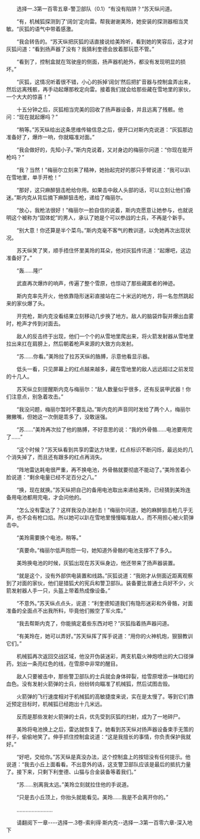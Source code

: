 <div class="read-content j_readContent" id="">
                <p>　　选择一.3第一百零五章-警卫部队（0.1）“有没有陷阱？“苏天纵问道。<p>　　“有，机械狐探测到了‘阔剑’定向雷。帮我谢谢美玲，她安装的探测器相当灵敏。“灰狐的语气中带着感激。<p>　　“我会转告的。“苏天纵把灰狐的话直接说给美玲听，看到她的笑容后，这才对灰狐问道：“看到扬声器了没有？我猜利奎德会放着那玩意不管。”<p>　　“看到了，控制盒就在驾驶座的侧面，扬声器机舱外，都没有发现明显的损坏。”<p>　　“灰狐，这情况听着很不错，小心的拆掉‘阔剑’然后把扩音器与控制盒弄出来，然后远离残骸，再手动起爆那枚定向雷。接着我们就会给那些藏在雪地里的家伙，一个大大的惊喜！”<p>　　十五分钟之后，灰狐相当完美的回收了扬声器设备，并且远离了残骸。他问：“现在就起爆吗？”<p>　　“稍等。”苏天纵给出这条思维传输信息之后，便开口对斯内克说道：“灰狐那边准备好了，爆炸一响，你就瞄准对面。”<p>　　“我会做好的，先知小子。”斯内克说着，又对身边的梅丽尔问道：“你现在能开枪吗？”<p>　　“我？当然！”梅丽尔立刻来了精神，她抬起完好的那只手臂说道：“我可以趴在雪地里，单手开枪！”<p>　　“那好，这只麻醉狙击枪给你用。如果击中敌人头部的话，可以立刻让他们昏迷。”斯内克从背后摘下麻醉狙击枪，递给了梅丽尔。<p>　　“放心，我枪法很好！”梅丽尔一脸自信的说着，斯内克愿意让她参与，也就说明这个被称为“固体蛇”的男人，承认了她是个可以参战的士兵，不再是个新手。<p>　　“别大意！你还算是半个菜鸟。”斯内克毫不客气的教训道，以免她再次出现状况。<p>　　苏天纵笑了笑，顺手捂住怀里美玲的耳朵，他对灰狐传讯道：“起爆吧，这边准备好了。”<p>　　“轰……隆!”<p>　　武直再次爆炸的响声，传遍了整个雪原，也惊动了那些藏匿者的神迹。<p>　　斯内克率先开火，他依靠隐形迷彩直接站在二十米远的地方，将一名忽然跳起来的家伙爆了头。<p>　　开完枪，斯内克没看结果立刻移动几步换了地方。敌人的脑袋炸裂并爆出血雾时，枪声才传到对面去。<p>　　敌人的反击终于出现，他们一个个的从雪地里爬出来，将火箭发射器从雪地里拉出来扛在肩膀上，然后朝着枪声来源的大致方向发射。<p>　　“苏……你看。”美玲拉了拉苏天纵的胳膊，示意他看显示器。<p>　　低头一看，只见屏幕上的红点越来越多，藏在雪地里的敌人远远超过之前发现的十几人。<p>　　苏天纵立刻提醒斯内克与梅丽尔：“敌人数量似乎很多，还有反装甲武器！你们注意点，别急着攻击。”<p>　　“我没问题，梅丽尔暂时不要乱动。”斯内克的声音同时发给了两个人，梅丽尔撇撇嘴，但她这一次倒是乖多了，没敢逞强。<p>　　“苏……”美玲再次拉了他的胳膊，不好意思的说：“我的外骨骼……电池要用完了……”<p>　　“这个时候？”苏天纵看到共享的雷达方块里，红点标识不断闪烁，最远处的几个消失掉了，而且还有跟多的红点再消失。<p>　　“阵地雷达耗电很严重，再不换电池，外骨骼就要彻底不能动了。”美玲苦着小脸说道：“剩余电量已经不足百分之八。”<p>　　“换，现在就换。”苏天纵把自己的备用电池取出来递给美玲，已经猜到美玲连备用电池都用完电，才会问他的。<p>　　“怎么没有雷达了？这样我没办法射击！”梅丽尔问道，她的麻醉狙击枪几乎无声，也不会有枪口焰。所以她可以趴在雪地里慢慢瞄准敌人，而不用担心被火箭弹击中。<p>　　“美玲需要换个电池，稍等。”<p>　　“真要命。”梅丽尔低声抱怨一句，她知道外骨骼的电池支撑不了多久。<p>　　美玲换电池的时候，灰狐出现在苏天纵身边，他还带来了扬声器装置。<p>　　“就是这个，没有外部供电装置和线路。”灰狐说道：“我刚才从侧面近距离观察到了对面的家伙，他们是猎狐犬的宪兵和警卫部队。装备要比普通士兵好不少，火箭发射器人手一只，头盔上带着热成像设备。”<p>　　“不意外。”苏天纵点点头，说道：“利奎德知道我们有隐形迷彩和外骨骼，对面准备的全面点不出我所料，毕竟他们搬空了军火库。”<p>　　“我去帮斯内克了，你能搞定着些东西对吧？”灰狐指着扬声器问道。<p>　　“有美玲在，她可以弄好。”苏天纵挥了挥手说道：“用你的火神机炮，狠狠教训它们。”<p>　　机械狐再次返回交战区域，他没开伪装迷彩，两支机载火神炮喷出的大口径弹药，划出一条亮红色的线，在雪原中非常的醒目。<p>　　敌人只要被击中，那些警卫部队的士兵就会身体碎裂，给雪原增添一抹暗红的血色。没有发射火箭弹的士兵，纷纷转向瞄准了机械狐，然后试图击毁。<p>　　火箭弹的飞行速度相对于机械狐的高敏捷度来说，实在是太慢了。等到它们靠近预定目标时，机械狐已经跑出十几米远。<p>　　反而是那些发射火箭弹的士兵，优先受到灰狐的扫射，成为了一地碎尸。<p>　　美玲将电池换上之后，雷达就恢复了。她看到苏天纵对扬声器设备束手无策的样子，偷偷地笑了。伸手抓住控制盒说道：“这是我擅长的事情，你负责保护我就好。”<p>　　“好吧，交给你。”苏天纵是真没办法，这个控制盒上的按钮没有任何提示。他说道：“我去小丘上面看看。不出意外的话，这支警卫部队应该是最后的抵抗力量了。接下来，只剩下利奎德、山猫与合金装备等着我们。”<p>　　“苏……别离我太远。”美玲立刻就拉住他的手说道。<p>　　“只是去小丘顶上，你抬头就能看见。美玲……我是不会离开你的。”<p>　　……………………<p>　　请翻阅下一章----选择一.3卷-索利得·斯内克--选择一.3第一百零六章-深入地下<p> 
            </div>